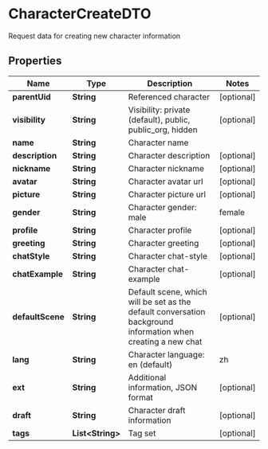 

# CharacterCreateDTO

Request data for creating new character information

## Properties

| Name | Type | Description | Notes |
|------------ | ------------- | ------------- | -------------|
|**parentUid** | **String** | Referenced character |  [optional] |
|**visibility** | **String** | Visibility: private (default), public, public_org, hidden |  [optional] |
|**name** | **String** | Character name |  |
|**description** | **String** | Character description |  [optional] |
|**nickname** | **String** | Character nickname |  [optional] |
|**avatar** | **String** | Character avatar url |  [optional] |
|**picture** | **String** | Character picture url |  [optional] |
|**gender** | **String** | Character gender: male | female | other |  [optional] |
|**profile** | **String** | Character profile |  [optional] |
|**greeting** | **String** | Character greeting |  [optional] |
|**chatStyle** | **String** | Character chat-style |  [optional] |
|**chatExample** | **String** | Character chat-example |  [optional] |
|**defaultScene** | **String** | Default scene, which will be set as the default conversation background information when creating a new chat |  [optional] |
|**lang** | **String** | Character language: en (default) | zh | ... |  [optional] |
|**ext** | **String** | Additional information, JSON format |  [optional] |
|**draft** | **String** | Character draft information |  [optional] |
|**tags** | **List&lt;String&gt;** | Tag set |  [optional] |



